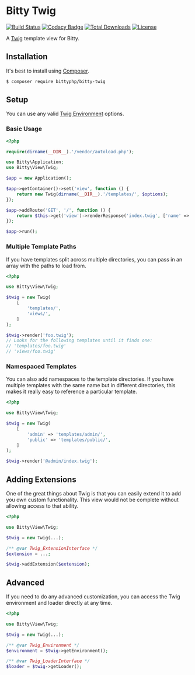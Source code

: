 # Bitty Twig

[![Build Status](https://travis-ci.org/bittyphp/bitty-twig.svg?branch=master)](https://travis-ci.org/bittyphp/bitty-twig)
[![Codacy Badge](https://api.codacy.com/project/badge/Coverage/c1ba5f9952b4438f9583d2da0dd19167)](https://www.codacy.com/app/bittyphp/bitty-twig)
[![Total Downloads](https://poser.pugx.org/bittyphp/bitty-twig/downloads)](https://packagist.org/packages/bittyphp/bitty-twig)
[![License](https://poser.pugx.org/bittyphp/bitty-twig/license)](https://packagist.org/packages/bittyphp/bitty-twig)

A [Twig](https://twig.symfony.com/) template view for Bitty.

## Installation

It's best to install using [Composer](https://getcomposer.org/).

```sh
$ composer require bittyphp/bitty-twig
```

## Setup

You can use any valid [Twig Environment](https://twig.symfony.com/doc/2.x/api.html#environment-options) options.

### Basic Usage

```php
<?php

require(dirname(__DIR__).'/vendor/autoload.php');

use Bitty\Application;
use Bitty\View\Twig;

$app = new Application();

$app->getContainer()->set('view', function () {
    return new Twig(dirname(__DIR__).'/templates/', $options);
});

$app->addRoute('GET', '/', function () {
    return $this->get('view')->renderResponse('index.twig', ['name' => 'Joe Schmoe']);
});

$app->run();

```

### Multiple Template Paths

If you have templates split across multiple directories, you can pass in an array with the paths to load from.

```php
<?php

use Bitty\View\Twig;

$twig = new Twig(
    [
        'templates/',
        'views/',
    ]
);

$twig->render('foo.twig');
// Looks for the following templates until it finds one:
// 'templates/foo.twig'
// 'views/foo.twig'

```

### Namespaced Templates

You can also add namespaces to the template directories. If you have multiple templates with the same name but in different directories, this makes it really easy to reference a particular template.

```php
<?php

use Bitty\View\Twig;

$twig = new Twig(
    [
        'admin' => 'templates/admin/',
        'public' => 'templates/public/',
    ]
);

$twig->render('@admin/index.twig');

```

## Adding Extensions

One of the great things about Twig is that you can easily extend it to add you own custom functionality. This view would not be complete without allowing access to that ability.

```php
<?php

use Bitty\View\Twig;

$twig = new Twig(...);

/** @var Twig_ExtensionInterface */
$extension = ...;

$twig->addExtension($extension);

```

## Advanced

If you need to do any advanced customization, you can access the Twig environment and loader directly at any time.

```php
<?php

use Bitty\View\Twig;

$twig = new Twig(...);

/** @var Twig_Environment */
$environment = $twig->getEnvironment();

/** @var Twig_LoaderInterface */
$loader = $twig->getLoader();

```

